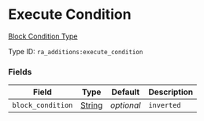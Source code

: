 # Execute Condition
[Block Condition Type](../block_condition_types.md)

Type ID: `ra_additions:execute_condition`
### Fields
Field | Type | Default | Description
------|------|---------|-------------
`block_condition` | [String](../data_types/string.md) | _optional_ | `inverted` | [Boolean](../data_types/boolean.md) | false | 
